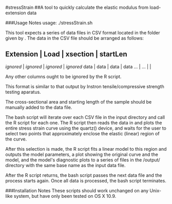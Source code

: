 #stressStrain
##A tool to quickly calculate the elastic modulus from load-extension data


###Usage Notes
    usage: ./stressStrain.sh <path>

This tool expects a series of data files in CSV format located in the folder given by <path>. The data in the CSV file should be arranged as follows:

Extension	|	Load		|	xsection	|	startLen
---------------------------------------------------------
*ignored*	|	*ignored*	|	*ignored*	|	*ignored*
data		|	data		|	data		|	data
...			|	...			|				|

Any other columns ought to be ignored by the R script.

This format is similar to that output by Instron tensile/compressive strength testing aparatus.

The cross-sectional area and starting length of the sample should be manually added to the data file.

The bash script will iterate over each CSV file in the input directory and call the R script for each one. The R script then reads the data in and plots the entire stress strain curve using the quartz() device, and waits for the user to select two points that approximately enclose the elastic (linear) region of the curve.

After this selection is made, the R script fits a linear model to this region and outputs the model parameters, a plot showing the original curve and the model, and the model's diagnostic plots to a series of files in the <path>/output/ directory with the same base name as the input data file.

After the R script returns, the bash script passes the next data file and the process starts again. Once all data is processed, the bash script terminates.

###Installation Notes
These scripts should work unchanged on any Unix-like system, but have only been tested on OS X 10.9.